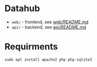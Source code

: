 # Datahub

* `web/` - frontend, see [web/README.md](web/README.md)
* `api/` - backend, see [api/README.md](api/README.md)

# Requirments
```shell
sudo apt install apache2 php php-sqlite3
```
